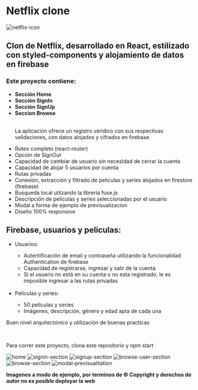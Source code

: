 # Netflix clone   

![netflix-icon](https://user-images.githubusercontent.com/73530778/145063958-295e2c5c-e4b3-4de5-822c-9e6e6fe683dd.png)


## Clon de Netflix, desarrollado en React, estilizado con styled-components y alojamiento de datos en firebase

<h3>Este proyecto contiene: </h3>

  <ul>
     <li><strong>Sección Home</strong></li>
     <li><strong>Sección SignIn</strong></li>
     <li><strong>Sección SignUp</strong></li>
     <li><strong>Seccion Browse</strong></li>
       <br/>
      <p>La aplicación ofrece un registro verídico con sus respectivas validaciones, con datos alojados y cifrados en firebase.</p>
     <li>Ruteo completo (react-router)</li>
     <li>Opción de SignOut</li>
     <li>Capacidad de cambiar de usuario sin necesidad de cerrar la cuenta</li>
     <li>Capacidad de alojar 5 usuarios por cuenta</li>
     <li>Rutas privadas</li>
     <li>Conexión, extracción y filtrado de peliculas y series alojados en firestore (firebase)</li>
     <li>Busqueda local utilzando la librería fuse.js</li>
     <li>Descripción de películas y series seleccionadas por el usuario</li>
     <li>Modal a forma de ejemplo de previsualizacion</li>  
     <li>Diseño 100% responsive</li>
  
  </ul>

## Firebase, usuarios y peliculas:

  <ul>
  <li>Usuarios:</li>
  <ul>
    <li>Autentificación de email y contraseña utilizando la funcionalidad Authentication de firebase</li>
    <li>Capacidad de registrarse, ingresar y salir de la cuenta</li>  
    <li>Si el usuario no está en su cuenta o no esta registrado, le es imposible ingresar a las rutas privadas </li>
  </ul>
    <br/>
  <li>Películas y series: </li>
  <ul>
    <li>50 películas y series</li>
    <li>Imágenes, descripción, género y edad apta de cada una</li>  
  </ul> 
  </ul>
  
<p>Buen nivel arquitectónico y utilización de buenas practicas</p>
    <br/>
<p>Para correr este proyecto, clona este repositorio y npm start</p>

![home](https://user-images.githubusercontent.com/73530778/145051552-aa38eac5-5de5-4cab-b2a6-4f6abf6bcbce.jpg)
![signin-section](https://user-images.githubusercontent.com/73530778/145051620-a4fd3f3c-0331-45c6-8af1-eeba801ebdff.jpg)
![signup-section](https://user-images.githubusercontent.com/73530778/145051631-e8a700a9-5fb9-482c-9cb4-332bcc5d5e75.jpg)
![browse-user-section](https://user-images.githubusercontent.com/73530778/145051650-8bf13502-edfd-4a1a-9e2e-99235854df97.png)
![browse-section](https://user-images.githubusercontent.com/73530778/145051659-d603d5a1-fd7e-451e-baf1-b178b1a28463.jpg)
![modal-previsualitation](https://user-images.githubusercontent.com/73530778/145051666-2077bad6-530f-4397-b689-f5fa7874fabc.jpg)

<strong>Imagenes a modo de ejemplo, por terminos de © Copyright y derechos de autor no es posible deployar la web</strong>

